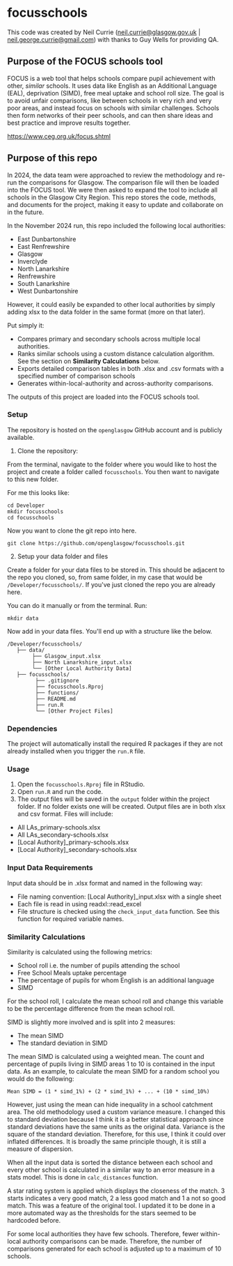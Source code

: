 # focusschools

This code was created by Neil Currie (neil.currie@glasgow.gov.uk | neil.george.currie@gmail.com) with thanks to Guy Wells for providing QA.

## Purpose of the FOCUS schools tool

FOCUS is a web tool that helps schools compare pupil achievement with other, *similar* schools. It uses data like English as an Additional Language (EAL), deprivation (SIMD), free meal uptake and school roll size. The goal is to avoid unfair comparisons, like between schools in very rich and very poor areas, and instead focus on schools with similar challenges. Schools then form networks of their peer schools, and can then share ideas and best practice and improve results together.

https://www.ceg.org.uk/focus.shtml


## Purpose of this repo

In 2024, the data team were approached to review the methodology and re-run the comparisons for Glasgow. The comparison file will then be loaded into the FOCUS tool. We were then asked to expand the tool to include all schools in the Glasgow City Region. This repo stores the code, methods, and documents for the project, making it easy to update and collaborate on in the future.

In the November 2024 run, this repo included the following local authorities: 

- East Dunbartonshire
- East Renfrewshire
- Glasgow
- Inverclyde
- North Lanarkshire
- Renfrewshire
- South Lanarkshire
- West Dunbartonshire

However, it could easily be expanded to other local authorities by simply adding xlsx to the data folder in the same format (more on that later).

Put simply it:

- Compares primary and secondary schools across multiple local authorities.
- Ranks similar schools using a custom distance calculation algorithm. See the section on **Similarity Calculations** below.
- Exports detailed comparison tables in both .xlsx and .csv formats with a specified number of comparison schools
- Generates within-local-authority and across-authority comparisons.

The outputs of this project are loaded into the FOCUS schools tool.

### Setup

The repository is hosted on the `openglasgow` GitHub account and is publicly available.

1. Clone the repository:

From the terminal, navigate to the folder where you would like to host the 
project and create a folder called `focusschools`. You then want to navigate to
this new folder. 

For me this looks like:

```
cd Developer
mkdir focusschools
cd focusschools
```

Now you want to clone the git repo into here.

```
git clone https://github.com/openglasgow/focusschools.git
```

2. Setup your data folder and files

Create a folder for your data files to be stored in. This should be adjacent to 
the repo you cloned, so, from same folder, in my case that would be 
`/Developer/focusschools/`. If you've just cloned the repo you are already here.

You can do it manually or from the terminal. Run:

```
mkdir data
```

Now add in your data files. You'll end up with a structure like the below.

```
/Developer/focusschools/
   ├── data/
        ├── Glasgow_input.xlsx
        ├── North Lanarkshire_input.xlsx
        └── [Other Local Authority Data]
   ├── focusschools/
         ├── .gitignore
         ├── focusschools.Rproj
         ├── functions/
         ├── README.md         
         ├── run.R       
         └── [Other Project Files]
```

### Dependencies

The project will automatically install the required R packages if they are not 
already installed when you trigger the `run.R` file.

### Usage

1. Open the `focusschools.Rproj` file in RStudio.
2. Open `run.R` and run the code.
3. The output files will be saved in the `output` folder within the project folder. If no folder exists one will be created. Output files are in both xlsx and csv format. Files will include:
- All LAs_primary-schools.xlsx
- All LAs_secondary-schools.xlsx
- [Local Authority]_primary-schools.xlsx
- [Local Authority]_secondary-schools.xlsx

### Input Data Requirements

Input data should be in .xlsx format and named in the following way:

- File naming convention: [Local Authority]_input.xlsx with a single sheet
- Each file is read in using readxl::read_excel
- File structure is checked using the `check_input_data` function. See this function for required variable names.

### Similarity Calculations

Similarity is calculated using the following metrics:

- School roll i.e. the number of pupils attending the school
- Free School Meals uptake percentage
- The percentage of pupils for whom English is an additional language
- SIMD

For the school roll, I calculate the mean school roll and change this variable to be the percentage difference from the mean school roll.

SIMD is slightly more involved and is split into 2 measures:

- The mean SIMD
- The standard deviation in SIMD

The mean SIMD is calculated using a weighted mean. The count and percentage of pupils living in SIMD areas 1 to 10 is contained in the input data. As an example, to calculate the mean SIMD for a random school you would do the following:

```
Mean SIMD = (1 * simd_1%) + (2 * simd_1%) + ... + (10 * simd_10%)
```

However, just using the mean can hide inequality in a school catchment area. The old methodology used a custom variance measure. I changed this to standard deviation because I think it is a better statistical approach since standard deviations have the same units as the original data. Variance is the square of the standard deviation. Therefore, for this use, I think it could over inflated differences. It is broadly the same principle though, it is still a measure of dispersion.

When all the input data is sorted the distance between each school and every other school is calculated in a similar way to an error measure in a stats model. This is done in `calc_distances` function. 

A star rating system is applied which displays the closeness of the match. 3 starts indicates a very good match, 2 a less good match and 1 a not so good match. This was a feature of the original tool. I updated it to be done in a more automated way as the thresholds for the stars seemed to be hardcoded before.

For some local authorities they have few schools. Therefore, fewer within-local authority comparisons can be made. Therefore, the number of comparisons generated for each school is adjusted up to a maximum of 10 schools.

